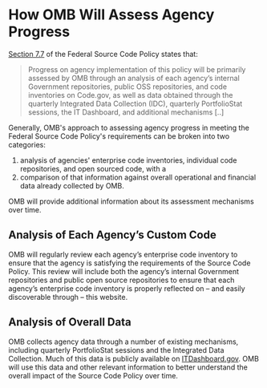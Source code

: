 # How OMB Will Assess Agency Progress

[Section 7.7](/policy-guide/implementation#77accountabilitymechanisms) of the Federal Source Code Policy states that:

> Progress on agency implementation of this policy will be primarily assessed by OMB through an analysis of each agency’s internal Government repositories, public OSS repositories, and code inventories on Code.gov, as well as data obtained through the quarterly Integrated Data Collection (IDC), quarterly PortfolioStat sessions, the IT Dashboard, and additional mechanisms \[..\]

Generally, OMB's approach to assessing agency progress in meeting the Federal Source Code Policy's requirements can be broken into two categories:

1.  analysis of agencies' enterprise code inventories, individual code repositories, and open sourced code, with a
2.  comparison of that information against overall operational and financial data already collected by OMB.

OMB will provide additional information about its assessment mechanisms over time.

## Analysis of Each Agency’s Custom Code

OMB will regularly review each agency’s enterprise code inventory to ensure that the agency is satisfying the requirements of the Source Code Policy. This review will include both the agency’s internal Government repositories and public open source repositories to ensure that each agency’s enterprise code inventory is properly reflected on – and easily discoverable through – this website.

## Analysis of Overall Data

OMB collects agency data through a number of existing mechanisms, including quarterly PortfolioStat sessions and the Integrated Data Collection. Much of this data is publicly available on [ITDashboard.gov](https://itdashboard.gov). OMB will use this data and other relevant information to better understand the overall impact of the Source Code Policy over time.